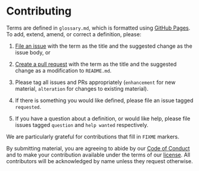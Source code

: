 # Contributing

Terms are defined in `glossary.md`, which is formatted using [GitHub Pages][ghp].
To add, extend, amend, or correct a definition, please:

1.  [File an issue][issues] with the term as the title and the suggested change as the issue body,
    or

2.  [Create a pull request][pr] with the term as the title and the suggested change as a modification to `README.md`.

3.  Please tag all issues and PRs appropriately (`enhancement` for new material, `alteration` for changes to existing material).

4.  If there is something you would like defined, please file an issue tagged `requested`.

5.  If you have a question about a definition, or would like help, please file issues tagged `question` and `help wanted` respectively.

We are particularly grateful for contributions that fill in `FIXME` markers.

By submitting material, you are agreeing to abide by our [Code of Conduct](CONDUCT.md)
and to make your contribution available under the terms of our [license](LICENSE.md).
All contributors will be acknowledged by name unless they request otherwise.

[ghp]: https://pages.github.com
[issues]: https://github.com/rstudio-education/glossRy/issues
[pr]: https://github.com/rstudio-education/glossRy/pulls
